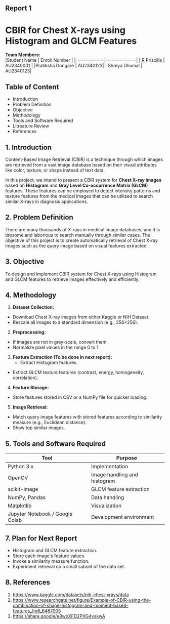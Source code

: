 ## Report 1
# CBIR for Chest X-rays using Histogram and GLCM Features


**Team Members:**  
|Student Name | Enroll Number |
|--------------|---------------| 
| R Priscilla | AU2340001 |
|Pratiksha Dongare | AU2340123|
| Shreya Dhumal | AU2340123|


## Table of Content
- Introduction
- Problem Definition
- Objective
- Methodology
- Tools and Software Required
- Litreature Review
- References

## 1. Introduction

Content-Based Image Retrieval (CBIR) is a technique through which images are retrieved from a vast image database based on their visual attributes like color, texture, or shape instead of text data.

In this project, we intend to present a CBIR system for **Chest X-ray images** based on **Histogram** and **Gray Level Co-occurrence Matrix (GLCM)** features. These features can be employed to detect intensity patterns and texture features from the medical images that can be utilized to search similar X-rays in diagnosis applications.


## 2. Problem Definition

There are many thousands of X-rays in medical image databases, and it is tiresome and laborious to search manually through similar cases.
The objective of this project is to create automatically retrieval of Chest X-ray images such as the query image based on visual features extracted.

## 3. Objective
To design and implement CBIR system for Chest X-rays using Histogram and GLCM features to retrieve images effectively and efficiently.

## 4. Methodology 

1. **Dataset Collection:**
- Download Chest X-ray images from either Kaggle or NIH Dataset.
- Rescale all images to a standard dimension (e.g., 256×256).

2. **Preprocessing:**
- If images are not in grey-scale, convert them.
- Normalize pixel values in the range 0 to 1.

3. **Feature Extraction (To be done in next report):**
   - Extract Histogram features.
- Extract GLCM texture features (contrast, energy, homogeneity, correlation).

4. **Feature Storage:**
- Store features stored in CSV or a NumPy file for quicker loading.

5. **Image Retrieval:**
- Match query image features with stored features according to similarity measure (e.g., Euclidean distance).
- Show top similar images.

## 5. Tools and Software Required

| Tool | Purpose |
|------|----------|
| Python 3.x | Implementation |
| OpenCV | Image handling and histogram |
| scikit-image | GLCM feature extraction |
| NumPy, Pandas | Data handling |
| Matplotlib | Visualization |
| Jupyter Notebook / Google Colab | Development environment |


## 7. Plan for Next Report

- Histogram and GLCM feature extraction.
- Store each image's feature values.
- Invoke a similarity measure function.
- Experiment retrieval on a small subset of the data set.

## 8. References

1. https://www.kaggle.com/datasets/nih-chest-xrays/data
2. https://www.researchgate.net/figure/Example-of-CBIR-using-the-combination-of-shape-histogram-and-moment-based-features_fig6_6487005
3. https://share.google/e8woXFD2PXG4vskwA














